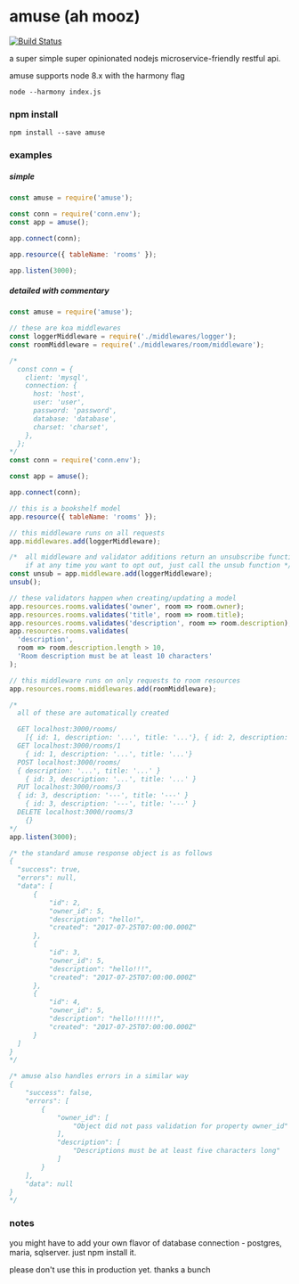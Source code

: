 # amuse (ah mooz)
[![Build Status](https://travis-ci.org/blueseph/amuse.svg?branch=master)](https://travis-ci.org/blueseph/amuse)

a super simple super opinionated nodejs microservice-friendly restful api.

amuse supports node 8.x with the harmony flag

`node --harmony index.js`

### npm install

`npm install --save amuse`

### examples

##### simple
```js
const amuse = require('amuse');

const conn = require('conn.env');
const app = amuse();

app.connect(conn);

app.resource({ tableName: 'rooms' });

app.listen(3000);
```

##### detailed with commentary
```js
const amuse = require('amuse');

// these are koa middlewares
const loggerMiddleware = require('./middlewares/logger');
const roomMiddleware = require('./middlewares/room/middleware');

/*
  const conn = {
    client: 'mysql',
    connection: {
      host: 'host',
      user: 'user',
      password: 'password',
      database: 'database',
      charset: 'charset',
    },
  };
*/
const conn = require('conn.env');

const app = amuse();

app.connect(conn);

// this is a bookshelf model
app.resource({ tableName: 'rooms' });

// this middleware runs on all requests
app.middlewares.add(loggerMiddleware);

/*  all middleware and validator additions return an unsubscribe function.
    if at any time you want to opt out, just call the unsub function */
const unsub = app.middleware.add(loggerMiddleware);
unsub();

// these validators happen when creating/updating a model
app.resources.rooms.validates('owner', room => room.owner);
app.resources.rooms.validates('title', room => room.title);
app.resources.rooms.validates('description', room => room.description);
app.resources.rooms.validates(
  'description',
  room => room.description.length > 10,
  'Room description must be at least 10 characters'
);

// this middleware runs on only requests to room resources
app.resources.rooms.middlewares.add(roomMiddleware);

/*
  all of these are automatically created

  GET localhost:3000/rooms/
    [{ id: 1, description: '...', title: '...'}, { id: 2, description: '...', title: '...'}]
  GET localhost:3000/rooms/1
    { id: 1, description: '...', title: '...'}
  POST localhost:3000/rooms/
  { description: '...', title: '...' }
    { id: 3, description: '...', title: '...' }
  PUT localhost:3000/rooms/3
  { id: 3, description: '---', title: '---' }
    { id: 3, description: '---', title: '---' }
  DELETE localhost:3000/rooms/3
    {}
*/
app.listen(3000);

/* the standard amuse response object is as follows
{
  "success": true,
  "errors": null,
  "data": [
      {
          "id": 2,
          "owner_id": 5,
          "description": "hello!",
          "created": "2017-07-25T07:00:00.000Z"
      },
      {
          "id": 3,
          "owner_id": 5,
          "description": "hello!!!",
          "created": "2017-07-25T07:00:00.000Z"
      },
      {
          "id": 4,
          "owner_id": 5,
          "description": "hello!!!!!!",
          "created": "2017-07-25T07:00:00.000Z"
      }
  ]
}
*/

/* amuse also handles errors in a similar way
{
    "success": false,
    "errors": [
        {
            "owner_id": [
                "Object did not pass validation for property owner_id"
            ],
            "description": [
                "Descriptions must be at least five characters long"
            ]
        }
    ],
    "data": null
}
*/
```

### notes
you might have to add your own flavor of database connection - postgres, maria, sqlserver. just npm install it.

please don't use this in production yet. thanks a bunch

